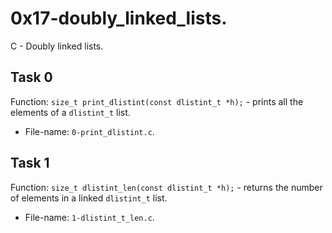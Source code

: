 # 0x17-doubly\_linked\_lists.
C - Doubly linked lists.

## Task 0
Function: `size_t print_dlistint(const dlistint_t *h);` - prints all the elements of a `dlistint_t` list.
* File-name: `0-print_dlistint.c`.

## Task 1
Function: `size_t dlistint_len(const dlistint_t *h);` - returns the number of elements in a linked `dlistint_t` list.
* File-name: `1-dlistint_t_len.c`.
